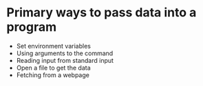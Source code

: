 # Primary ways to pass data into a program

* Set environment variables
* Using arguments to the command
* Reading input from standard input
* Open a file to get the data
* Fetching from a webpage

